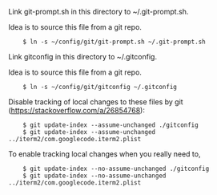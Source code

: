 Link git-prompt.sh in this directory to ~/.git-prompt.sh.

Idea is to source this file from a git repo.

        $ ln -s ~/config/git/git-prompt.sh ~/.git-prompt.sh

Link gitconfig in this directory to ~/.gitconfig.

Idea is to source this file from a git repo.

        $ ln -s ~/config/git/gitconfig ~/.gitconfig

Disable tracking of local changes to these files by git (https://stackoverflow.com/a/26854768):

        $ git update-index --assume-unchanged ./gitconfig
        $ git update-index --assume-unchanged ../iterm2/com.googlecode.iterm2.plist

To enable tracking local changes when you really need to,

        $ git update-index --no-assume-unchanged ./gitconfig
        $ git update-index --no-assume-unchanged ../iterm2/com.googlecode.iterm2.plist

